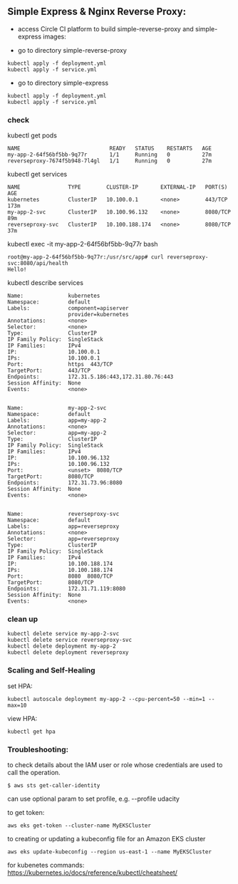 ## Simple Express & Nginx Reverse Proxy:

- access Circle CI platform to build simple-reverse-proxy and simple-express images:

- go to directory simple-reverse-proxy 
```
kubectl apply -f deployment.yml
kubectl apply -f service.yml
```

- go to directory simple-express
```
kubectl apply -f deployment.yml
kubectl apply -f service.yml
```

### check

kubectl get pods
```
NAME                            READY   STATUS    RESTARTS   AGE
my-app-2-64f56bf5bb-9q77r       1/1     Running   0          27m
reverseproxy-7674f5b948-7l4gl   1/1     Running   0          27m
```

kubectl get services
```
NAME               TYPE        CLUSTER-IP       EXTERNAL-IP   PORT(S)    AGE
kubernetes         ClusterIP   10.100.0.1       <none>        443/TCP    173m
my-app-2-svc       ClusterIP   10.100.96.132    <none>        8080/TCP   89m
reverseproxy-svc   ClusterIP   10.100.188.174   <none>        8080/TCP   37m
```

kubectl exec -it my-app-2-64f56bf5bb-9q77r bash
```
root@my-app-2-64f56bf5bb-9q77r:/usr/src/app# curl reverseproxy-svc:8080/api/health
Hello!
```

kubectl describe services
```
Name:              kubernetes
Namespace:         default
Labels:            component=apiserver
                   provider=kubernetes
Annotations:       <none>
Selector:          <none>
Type:              ClusterIP
IP Family Policy:  SingleStack
IP Families:       IPv4
IP:                10.100.0.1
IPs:               10.100.0.1
Port:              https  443/TCP
TargetPort:        443/TCP
Endpoints:         172.31.5.186:443,172.31.80.76:443
Session Affinity:  None
Events:            <none>


Name:              my-app-2-svc
Namespace:         default
Labels:            app=my-app-2
Annotations:       <none>
Selector:          app=my-app-2
Type:              ClusterIP
IP Family Policy:  SingleStack
IP Families:       IPv4
IP:                10.100.96.132
IPs:               10.100.96.132
Port:              <unset>  8080/TCP
TargetPort:        8080/TCP
Endpoints:         172.31.73.96:8080
Session Affinity:  None
Events:            <none>


Name:              reverseproxy-svc
Namespace:         default
Labels:            app=reverseproxy
Annotations:       <none>
Selector:          app=reverseproxy
Type:              ClusterIP
IP Family Policy:  SingleStack
IP Families:       IPv4
IP:                10.100.188.174
IPs:               10.100.188.174
Port:              8080  8080/TCP
TargetPort:        8080/TCP
Endpoints:         172.31.71.119:8080
Session Affinity:  None
Events:            <none>
```


### clean up
```
kubectl delete service my-app-2-svc  
kubectl delete service reverseproxy-svc  
kubectl delete deployment my-app-2  
kubectl delete deployment reverseproxy  
```

### Scaling and Self-Healing 

set HPA: 
```
kubectl autoscale deployment my-app-2 --cpu-percent=50 --min=1 --max=10
```

view HPA:
```
kubectl get hpa
```

### Troubleshooting:

to check details about the IAM user or role whose credentials are used to call the operation.

```
$ aws sts get-caller-identity 
```

can use optional param to set profile, e.g. --profile udacity


to get token:
```
aws eks get-token --cluster-name MyEKSCluster
```

to creating or updating a kubeconfig file for an Amazon EKS cluster

```
aws eks update-kubeconfig --region us-east-1 --name MyEKSCluster
```

for kubenetes commands: https://kubernetes.io/docs/reference/kubectl/cheatsheet/